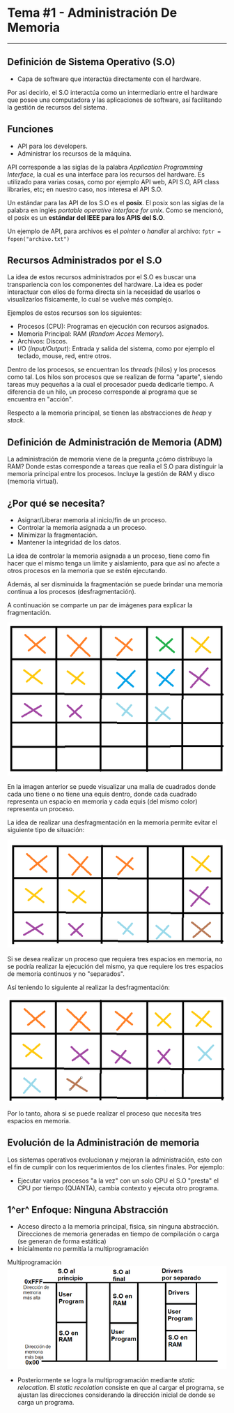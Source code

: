 # Tema #1 - Administración De Memoria

---

## Definición de Sistema Operativo (S.O)

- Capa de software que interactúa directamente con el hardware.

Por así decirlo, el S.O interactúa como un intermediario entre el hardware que posee una computadora y las aplicaciones de software, así facilitando la gestión de recursos del sistema.

## Funciones

- API para los developers.
- Administrar los recursos de la máquina.
  
API corresponde a las siglas de la palabra *Application Programming Interface*, la cual es una interface para los recursos del hardware. Es utilizado para varias cosas, como por ejemplo API web, API S.O, API class libraries, etc; en nuestro caso, nos interesa el API S.O.

Un estándar para las API de los S.O es el **posix**. El posix son las siglas de la palabra en inglés *portable operative interface for unix*. Como se mencionó, el posix es un **estándar del IEEE para los APIS del S.O**.

Un ejemplo de API, para archivos es el *pointer* o *handler* al archivo:
`fptr = fopen("archivo.txt")`

## Recursos Administrados por el S.O

La idea de estos recursos administrados por el S.O es buscar una transpariencia con los componentes del hardware. La idea es poder interactuar con ellos de forma directa sin la necesidad de usarlos o visualizarlos físicamente, lo cual se vuelve más complejo.

Ejemplos de estos recursos son los siguientes:

- Procesos (CPU): Programas en ejecución con recursos asignados.
- Memoria Principal: RAM (*Random Acces Memory*).
- Archivos: Discos.
- I/O (*Input/Output*): Entrada y salida del sistema, como por ejemplo el teclado, mouse, red, entre otros.

Dentro de los procesos, se encuentran los *threads* (hilos) y los procesos como tal. Los hilos son procesos que se realizan de forma "aparte", siendo tareas muy pequeñas a la cual el procesador pueda dedicarle tiempo. A diferencia de un hilo, un proceso corresponde al programa que se encuentra en "acción".

Respecto a la memoria principal, se tienen las abstracciones de *heap* y *stack*.

## Definición de Administración de Memoria (ADM)

La administración de memoria viene de la pregunta ¿cómo distribuyo la RAM? Donde estas corresponde a tareas que realia el S.O para distinguir la memoria principal entre los procesos. Incluye la gestión de RAM y disco (memoria virtual).

## ¿Por qué se necesita?

- Asignar/Liberar memoria al inicio/fin de un proceso.
- Controlar la memoria asignada a un proceso.
- Minimizar la fragmentación.
- Mantener la integridad de los datos.

La idea de controlar la memoria asignada a un proceso, tiene como fin hacer que el mismo tenga un límite y aislamiento, para que así no afecte a otros procesos en la memoria que se estén ejecutando.

Además, al ser disminuida la fragmentación se puede brindar una memoria continua a los procesos (desfragmentación).

A continuación se comparte un par de imágenes para explicar la fragmentación.

![Desfragmentacion.png](https://github.com/devrepox/img/blob/main/Desfragmentacion.PNG?raw=true)

En la imagen anterior se puede visualizar una malla de cuadrados donde cada uno tiene o no tiene una equis dentro, donde cada cuadrado representa un espacio en memoria y cada equis (del mismo color) representa un proceso.

La idea de realizar una desfragmentación en la memoria permite evitar el siguiente tipo de situación:

![Desfragmentacion2.png](https://github.com/devrepox/img/blob/main/Desfragmentacion2.PNG?raw=true)

Si se desea realizar un proceso que requiera tres espacios en memoria, no se podría realizar la ejecución del mismo, ya que requiere los tres espacios de memoria continuos y no "separados".

Así teniendo lo siguiente al realizar la desfragmentación:

![Desfragmentacion2.png](https://github.com/devrepox/img/blob/main/Desfragmentacion3.PNG?raw=true)

Por lo tanto, ahora si se puede realizar el proceso que necesita tres espacios en memoria.

## Evolución de la Administración de memoria

Los sistemas operativos evolucionan y mejoran la administración, esto con el fin de cumplir con los requerimientos de los clientes finales.
Por ejemplo:

- Ejecutar varios procesos "a la vez" con un solo CPU el S.O "presta" el CPU por tiempo (QUANTA), cambia contexto y ejecuta otro programa.

## 1^er^ Enfoque: Ninguna Abstracción

- Acceso directo a la memoria principal, fisica, sin ninguna abstracción. Direcciones de memoria generadas en tiempo de compilación o carga (se generan de forma estática)
- Inicialmente no permitía la multiprogramación

Multiprogramación
![memoria.png](https://github.com/JBB092/Datos-II/blob/main/LayoutMemoria.png?raw=true)

- Posteriormente se logra la multiprogramación mediante *static relocation*. El *static recolation* consiste en que al cargar el programa, se ajustan las direcciones considerando la dirección inicial de donde se carga un programa.
